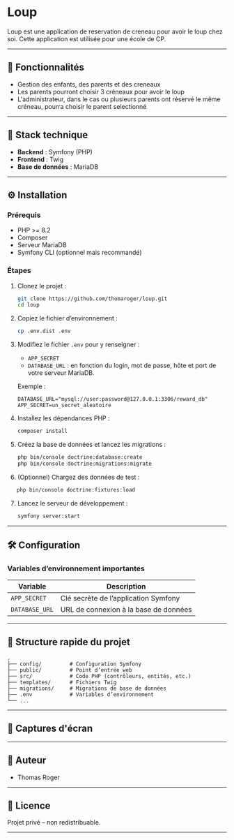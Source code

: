 # Loup

Loup est une application de reservation de creneau pour avoir le loup chez soi.
Cette application est utilisée pour une école de CP.

---

## 🚀 Fonctionnalités

- Gestion des enfants, des parents et des creneaux
- Les parents pourront choisir 3 créneaux pour avoir le loup
- L'administrateur, dans le cas ou plusieurs parents ont réservé le même créneau, pourra choisir le parent selectionné

---

## 🧰 Stack technique

- **Backend** : Symfony (PHP)
- **Frontend** : Twig
- **Base de données** : MariaDB

---

## ⚙️ Installation

### Prérequis

- PHP >= 8.2
- Composer
- Serveur MariaDB
- Symfony CLI (optionnel mais recommandé)

### Étapes

1. Clonez le projet :
   ```bash
   git clone https://github.com/thomaroger/loup.git
   cd loup
   ```

2. Copiez le fichier d’environnement :
   ```bash
   cp .env.dist .env
   ```

3. Modifiez le fichier `.env` pour y renseigner :
   - `APP_SECRET`
   - `DATABASE_URL` : en fonction du login, mot de passe, hôte et port de votre serveur MariaDB.

   Exemple :
   ```
   DATABASE_URL="mysql://user:password@127.0.0.1:3306/reward_db"
   APP_SECRET=un_secret_aleatoire
   ```

4. Installez les dépendances PHP :
   ```bash
   composer install
   ```

5. Créez la base de données et lancez les migrations :
   ```bash
   php bin/console doctrine:database:create
   php bin/console doctrine:migrations:migrate
   ```

6. (Optionnel) Chargez des données de test :

```bash
   php bin/console doctrine:fixtures:load
   ```

7. Lancez le serveur de développement :
   ```bash
   symfony server:start
   ```

---

## 🛠️ Configuration

### Variables d’environnement importantes

| Variable       | Description                              |
|----------------|------------------------------------------|
| `APP_SECRET`   | Clé secrète de l’application Symfony     |
| `DATABASE_URL` | URL de connexion à la base de données    |

---

## 📁 Structure rapide du projet

```
.
├── config/         # Configuration Symfony
├── public/         # Point d’entrée web
├── src/            # Code PHP (contrôleurs, entités, etc.)
├── templates/      # Fichiers Twig
├── migrations/     # Migrations de base de données
├── .env            # Variables d’environnement
└── ...
```

---

## 📸 Captures d'écran


---

## 👤 Auteur

- Thomas Roger 

---

## 📄 Licence

Projet privé – non redistribuable.

---

